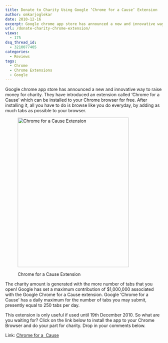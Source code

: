 ```yaml
---
title: Donate to Charity Using Google ‘Chrome for a Cause’ Extension
author: omkarjoglekar
date: 2010-12-16
excerpt: Google chrome app store has announced a new and innovative way to raise money for charity.The charity amount is generated with the more number of tabs that you open! Google has set a maximum contribution of $1,000,000 associated with the Google Chrome for a Cause extension.
url: /donate-charity-chrome-extension/
views:
  - 175
dsq_thread_id:
  - 3210077405
categories:
  - Reviews
tags:
  - Chrome
  - Chrome Extensions
  - Google
---
```

Google chrome app store has announced a new and innovative way to raise money for charity. They have introduced an extension called &#8216;Chrome for a Cause&#8217; which can be installed to your Chrome browser for free. After installing it, all you have to do is browse like you do everyday, by adding as much tabs as possible to your browser.<figure id="attachment_34574" style="width: 355px;" class="wp-caption alignnone">

[<img class="size-full wp-image-34574 " title="Chrome for a Cause Extension" src="http://cdn.devilsworkshop.org/files/2010/12/as1.jpg" alt="Chrome for a Cause Extension" width="355" height="478" />][1]<figcaption class="wp-caption-text">Chrome for a Cause Extension</figcaption></figure> 

The charity amount is generated with the more number of tabs that you open! Google has set a maximum contribution of $1,000,000 associated with the Google Chrome for a Cause extension. Google &#8216;Chrome for a Cause&#8217; has a daily maximum for the number of tabs you may submit, presently equal to 250 tabs per day.

This extension is only useful if used until 19th December 2010. So what are you waiting for? Click on the link below to install the app to your Chrome Browser and do your part for charity. Drop in your comments below.

Link: <a href="https://chrome.google.com/webstore/detail/bbfammmagchhaohncbhghoohcfoeckdi" onclick="_gaq.push(['_trackEvent', 'outbound-article', 'https://chrome.google.com/webstore/detail/bbfammmagchhaohncbhghoohcfoeckdi', 'Chrome for a  Cause']);" target="_blank">Chrome for a  Cause</a>

 [1]: http://cdn.devilsworkshop.org/files/2010/12/as1.jpg
